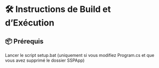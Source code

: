 # 🛠️ Instructions de Build et d’Exécution

## 📦 Prérequis

Lancer le script setup.bat (uniquement si vous modifiez Program.cs et que vous avez supprimé le dossier SSPApp)
